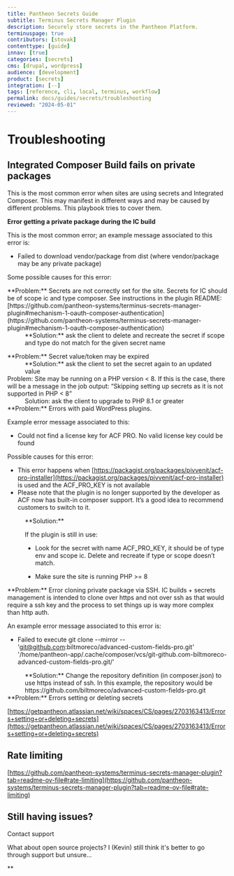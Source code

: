 ```yaml
---
title: Pantheon Secrets Guide
subtitle: Terminus Secrets Manager Plugin
description: Securely store secrets in the Pantheon Platform.
terminuspage: true
contributors: [stovak]
contenttype: [guide]
innav: [true]
categories: [secrets]
cms: [drupal, wordpress]
audience: [development]
product: [secrets]
integration: [--]
tags: [reference, cli, local, terminus, workflow]
permalink: docs/guides/secrets/troubleshooting
reviewed: "2024-05-01"
---
```

# Troubleshooting

## Integrated Composer Build fails on private packages

This is the most common error when sites are using secrets and Integrated Composer. This may manifest in different ways and may be caused by different problems. This playbook tries to cover them.

**Error getting a private package during the IC build**

This is the most common error; an example message associated to this error is:

- Failed to download vendor/package from dist (where vendor/package may be any private package)

Some possible causes for this error:

<dl>
<dt>
**Problem:** Secrets are not correctly set for the site. Secrets for IC should be of scope ic and type composer. See instructions in the plugin README: [https://github.com/pantheon-systems/terminus-secrets-manager-plugin#mechanism-1-oauth-composer-authentication](https://github.com/pantheon-systems/terminus-secrets-manager-plugin#mechanism-1-oauth-composer-authentication)
</dt>
<dd>
**Solution:** ask the client to delete and recreate the secret if scope and type do not match for the given secret name
</dd>
</dl>

<dt>
**Problem:** Secret value/token may be expired
</dt>
<dd>
**Solution:** ask the client to set the secret again to an updated value
</dd>

<dt>
Problem: Site may be running on a PHP version < 8. If this is the case, there will be a message in the job output: “Skipping setting up secrets as it is not supported in PHP < 8”
</dt>
<dd>
Solution: ask the client to upgrade to PHP 8.1 or greater
</dd>

<dt>
**Problem:** Errors with paid WordPress plugins. 

Example error message associated to this:

- Could not find a license key for ACF PRO. No valid license key could be found

Possible causes for this error:

- This error happens when [https://packagist.org/packages/pivvenit/acf-pro-installer](https://packagist.org/packages/pivvenit/acf-pro-installer) is used and the ACF_PRO_KEY is not available
- Please note that the plugin is no longer supported by the developer as ACF now has built-in composer support. It’s a good idea to recommend customers to switch to it.
</dt>
<dd>
**Solution:** 

If the plugin is still in use:
- Look for the secret with name ACF_PRO_KEY, it should be of type env and scope ic. Delete and recreate if type or scope doesn’t match.

- Make sure the site is running PHP >= 8

</dd>
<dt>
**Problem:** Error cloning private package via SSH. IC builds + secrets management is intended to clone over https and not over ssh as that would require a ssh key and the process to set things up is way more complex than http auth.

An example error message associated to this error is:

- Failed to execute git clone --mirror -- 'git@github.com:biltmoreco/advanced-custom-fields-pro.git' '/home/pantheon-app/.cache/composer/vcs/git-github.com-biltmoreco-advanced-custom-fields-pro.git/'

</dt>
<dd>
**Solution:** Change the repository definition (in composer.json) to use https instead of ssh. In this example, the repository would be https://github.com/biltmoreco/advanced-custom-fields-pro.git
</dd>
<dt>
**Problem:** Errors setting or deleting secrets
</dt>

[https://getpantheon.atlassian.net/wiki/spaces/CS/pages/2703163413/Errors+setting+or+deleting+secrets](https://getpantheon.atlassian.net/wiki/spaces/CS/pages/2703163413/Errors+setting+or+deleting+secrets)

## Rate limiting

[https://github.com/pantheon-systems/terminus-secrets-manager-plugin?tab=readme-ov-file#rate-limiting](https://github.com/pantheon-systems/terminus-secrets-manager-plugin?tab=readme-ov-file#rate-limiting)

## Still having issues?

Contact support

What about open source projects? I (Kevin) still think it's better to go through support but unsure…

**